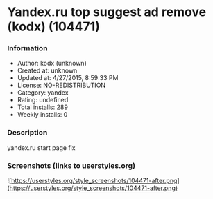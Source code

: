 # Yandex.ru top suggest ad remove (kodx) (104471)

### Information
- Author: kodx (unknown)
- Created at: unknown
- Updated at: 4/27/2015, 8:59:33 PM
- License: NO-REDISTRIBUTION
- Category: yandex
- Rating: undefined
- Total installs: 289
- Weekly installs: 0


### Description
yandex.ru start page fix


### Screenshots (links to userstyles.org)
![https://userstyles.org/style_screenshots/104471-after.png](https://userstyles.org/style_screenshots/104471-after.png)


